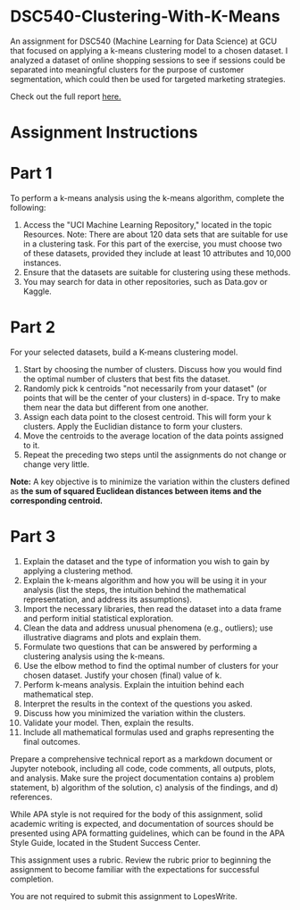 # DSC540-Clustering-With-K-Means
An assignment for DSC540 (Machine Learning for Data Science) at GCU that focused on applying a k-means clustering model to a chosen dataset. I analyzed a dataset of online shopping sessions to see if sessions could be separated into meaningful clusters for the purpose of customer segmentation, which could then be used for targeted marketing strategies.

Check out the full report [here.](https://github.com/jhould007/DSC540-Clustering-With-K-Means/blob/master/Clustering%20with%20k-Means.ipynb)

# Assignment Instructions
# Part 1

To perform a k-means analysis using the k-means algorithm, complete the following:
1. Access the "UCI Machine Learning Repository," located in the topic Resources. Note: There are about 120 data sets that are suitable for use in a clustering task. For this part of the exercise, you must choose two of these datasets, provided they include at least 10 attributes and 10,000 instances.
2. Ensure that the datasets are suitable for clustering using these methods.
3. You may search for data in other repositories, such as Data.gov or Kaggle.

# Part 2

For your selected datasets, build a K-means clustering model.
1. Start by choosing the number of clusters. Discuss how you would find the optimal number of clusters that best fits the dataset.
2. Randomly pick k centroids "not necessarily from your dataset" (or points that will be the center of your clusters) in d-space. Try to make them near the data but different from one another.
3. Assign each data point to the closest centroid. This will form your k clusters. Apply the Euclidian distance to form your clusters.
4. Move the centroids to the average location of the data points assigned to it.
5. Repeat the preceding two steps until the assignments do not change or change very little.

<b>Note:</b> A key objective is to minimize the variation within the clusters defined as <b>the sum of squared Euclidean distances between items and the corresponding centroid.</b>

# Part 3

1. Explain the dataset and the type of information you wish to gain by applying a clustering method.
2. Explain the k-means algorithm and how you will be using it in your analysis (list the steps, the intuition behind the mathematical representation, and address its assumptions).
3. Import the necessary libraries, then read the dataset into a data frame and perform initial statistical exploration.
4. Clean the data and address unusual phenomena (e.g., outliers); use illustrative diagrams and plots and explain them.
5. Formulate two questions that can be answered by performing a clustering analysis using the k-means.
6. Use the elbow method to find the optimal number of clusters for your chosen dataset. Justify your chosen (final) value of k.
7. Perform k-means analysis. Explain the intuition behind each mathematical step.
8. Interpret the results in the context of the questions you asked.
9. Discuss how you minimized the variation within the clusters.
10. Validate your model. Then, explain the results.
11. Include all mathematical formulas used and graphs representing the final outcomes.

Prepare a comprehensive technical report as a markdown document or Jupyter notebook, including all code, code comments, all outputs, plots, and analysis. Make sure the project documentation contains a) problem statement, b) algorithm of the solution, c) analysis of the findings, and d) references.

While APA style is not required for the body of this assignment, solid academic writing is expected, and documentation of sources should be presented using APA formatting guidelines, which can be found in the APA Style Guide, located in the Student Success Center.   

This assignment uses a rubric. Review the rubric prior to beginning the assignment to become familiar with the expectations for successful completion.

You are not required to submit this assignment to LopesWrite.
